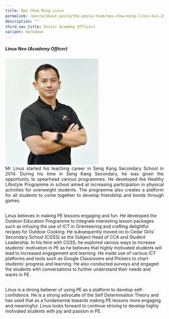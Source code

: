 ```yaml
---
title: Neo Chow Ming Linus
permalink: /pesta/about-pesta/the-pesta-team/neo-chow-ming-linus-bio-2022/
description: ""
third_nav_title: Senior Academy Officers
variant: markdown
---
```

##### Linus Neo (Academy Officer)

<p style="float:left; margin: 0 10px 0px 0">

<img src="/images/linus%20photo.JPG" style="width:60%">
	
</p><p style="text-align:justify">
Mr Linus started his teaching career in Seng Kang Secondary School in 2014. During his time in Seng Kang Secondary, he was given the opportunity to spearhead various programmes. He developed the Healthy Lifestyle Programme in school aimed at increasing participation in physical activities for overweight students. The programme also creates a platform for all students to come together to develop friendship and bonds through games.<br><br>

Linus believes in making PE lessons engaging and fun. He developed the Outdoor Education Programme to integrate interesting lesson packages such as infusing the use of ICT in Orienteering and crafting delightful recipes for Outdoor Cooking. He subsequently moved on to Cedar Girls’ Secondary School (CGSS) as the Subject Head of CCA and Student Leadership. In his time with CGSS, he explored various ways to increase students’ motivation in PE as he believes that highly motivated students will lead to increased engagement and learning. He made use of various ICT platforms and tools such as Google Classrooms and Plickers to chart students’ progress and learning. He also conducted surveys and engaged the students with conversations to further understand their needs and wants in PE.<br><br>

Linus is a strong believer of using PE as a platform to develop self-confidence. He is a strong advocate of the Self Determination Theory and has used that as a fundamental towards making PE lessons more engaging and meaningful. Linus looks forward to continue striving to develop highly motivated students with joy and passion in PE.</p>